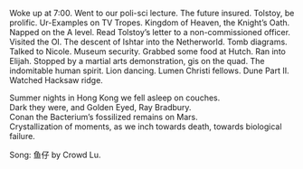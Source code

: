 Woke up at 7:00. Went to our poli-sci lecture. The future insured. Tolstoy, be prolific. Ur-Examples on TV Tropes. Kingdom of Heaven, the Knight’s Oath. Napped on the A level. Read Tolstoy’s letter to a non-commissioned officer. Visited the OI. The descent of Ishtar into the Netherworld. Tomb diagrams. Talked to Nicole. Museum security. Grabbed some food at Hutch. Ran into Elijah. Stopped by a martial arts demonstration, gis on the quad. The indomitable human spirit. Lion dancing. Lumen Christi fellows. Dune Part II. Watched Hacksaw ridge. 

Summer nights in Hong Kong we fell asleep on couches.  
Dark they were, and Golden Eyed, Ray Bradbury.   
Conan the Bacterium’s fossilized remains on Mars.  
Crystallization of moments, as we inch towards death, towards biological failure.

Song: 鱼仔 by Crowd Lu.